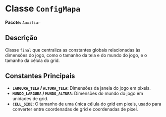 # Classe `ConfigMapa`

**Pacote:** `Auxiliar`

## Descrição

Classe `final` que centraliza as constantes globais relacionadas às dimensões do jogo, como o tamanho da tela e do mundo do jogo, e o tamanho da célula do grid.

## Constantes Principais

*   **`LARGURA_TELA` / `ALTURA_TELA`**: Dimensões da janela do jogo em pixels.
*   **`MUNDO_LARGURA` / `MUNDO_ALTURA`**: Dimensões do mundo do jogo em unidades de grid.
*   **`CELL_SIDE`**: O tamanho de uma única célula do grid em pixels, usado para converter entre coordenadas de grid e coordenadas de pixel.
